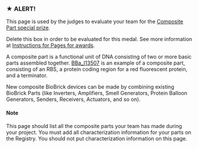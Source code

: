 ### ★ ALERT!

This page is used by the judges to evaluate your team for the [Composite Part special prize](http://2016.igem.org/Judging/Awards#Special_Prizes).

Delete this box in order to be evaluated for this medal. See more information at [Instructions for Pages for awards](http://2016.igem.org/Judging/Pages_for_Awards/Instructions).

A composite part is a functional unit of DNA consisting of two or more basic parts assembled together. [BBa_I13507](http://parts.igem.org/wiki/index.php/Part:BBa_I13507) is an example of a composite part, consisting of an RBS, a protein coding region for a red fluorescent protein, and a terminator.

New composite BioBrick devices can be made by combining existing BioBrick Parts (like Inverters, Amplifiers, Smell Generators, Protein Balloon Generators, Senders, Receivers, Actuators, and so on).

#### Note

This page should list all the composite parts your team has made during your project. You must add all characterization information for your parts on the Registry. You should not put characterization information on this page.

